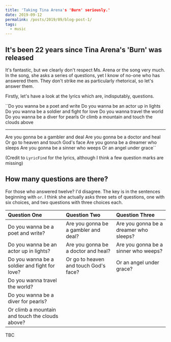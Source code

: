 ```yaml
---
title: 'Taking Tina Arena's 'Burn' seriously.'
date: 2019-09-12
permalink: /posts/2019/09/blog-post-1/
tags:
  - music
---
```


## It's been 22 years since Tina Arena's 'Burn' was released

It's fantastic, but we clearly don't respect Ms. Arena or the song very much. In the song, she asks a series of questions, yet I know of no-one who has answered them. They don't strike me as particularly rhetorical, so let's answer them.

Firstly, let's have a look at the lyrics which are, indisputably, questions.

``Do you wanna be a poet and write
Do you wanna be an actor up in lights
Do you wanna be a soldier and fight for love
Do you wanna travel the world
Do you wanna be a diver for pearls
Or climb a mountain and touch the clouds above

---

Are you gonna be a gambler and deal
Are you gonna be a doctor and heal
Or go to heaven and touch God's face
Are you gonna be a dreamer who sleeps
Are you gonna be a sinner who weeps
Or an angel under grace``

(Credit to `LyricFind` for the lyrics, although I think a few question marks are missing)

## How many questions are there?
For those who answered twelve? I'd disagree. The key is in the sentences beginning with `or`. I think she actually asks three sets of questions, one with six choices, and two questions with three choices each.

| Question One | Question Two | Question  Three |
| :--- | :--- | :--- |
| Do you wanna be a poet and write? | Are you gonna be a gambler and deal? | Are you gonna be a dreamer who sleeps? |
| Do you wanna be an actor up in lights? | Are you gonna be a doctor and heal? | Are you gonna be a sinner who weeps? |
| Do you wanna be a soldier and fight for love? | Or go to heaven and touch God's face? | Or an angel under grace? |
| Do you wanna travel the world? | | |
| Do you wanna be a diver for pearls? | | |
| Or climb a mountain and touch the clouds above? | | |


TBC




